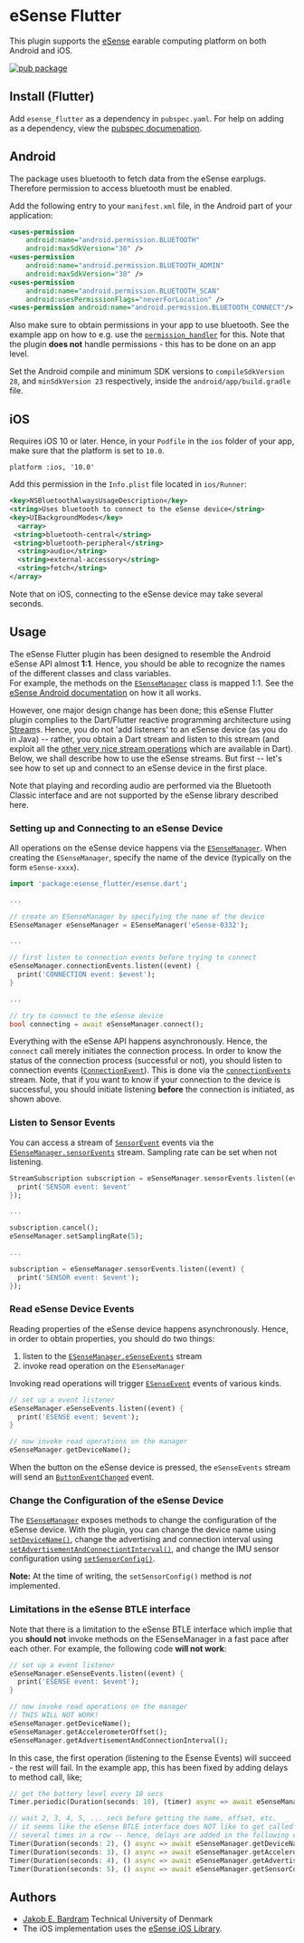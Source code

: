 # eSense Flutter

This plugin supports the [eSense](https://www.esense.io) earable computing platform on both Android and iOS.

[![pub package](https://img.shields.io/pub/v/esense_flutter.svg)](https://pub.dartlang.org/packages/esense_flutter)

## Install (Flutter)

Add `esense_flutter` as a dependency in  `pubspec.yaml`.
For help on adding as a dependency, view the [pubspec documenation](https://flutter.io/using-packages/).

## Android

The package uses bluetooth to fetch data from the eSense earplugs.
Therefore permission to access bluetooth must be enabled.

Add the following entry to your `manifest.xml` file, in the Android part of your application:

```xml
<uses-permission
    android:name="android.permission.BLUETOOTH"
    android:maxSdkVersion="30" />
<uses-permission
    android:name="android.permission.BLUETOOTH_ADMIN"
    android:maxSdkVersion="30" />
<uses-permission
    android:name="android.permission.BLUETOOTH_SCAN" 
    android:usesPermissionFlags="neverForLocation" /> 
<uses-permission android:name="android.permission.BLUETOOTH_CONNECT"/>
```

Also make sure to obtain permissions in your app to use bluetooth.
See the example app on how to e.g. use the [`permission_handler`](https://pub.dev/packages/permission_handler) for this. Note that the plugin **does not** handle permissions - this has to be done on an app level.

Set the Android compile and minimum SDK versions to `compileSdkVersion 28`,
and `minSdkVersion 23` respectively, inside the `android/app/build.gradle` file.

## iOS

Requires iOS 10 or later. Hence, in your `Podfile` in the `ios` folder of your app, make sure that the platform is set to `10.0`.

```
platform :ios, '10.0'
```

Add this permission in the `Info.plist` file located in `ios/Runner`:

```xml
<key>NSBluetoothAlwaysUsageDescription</key>
<string>Uses bluetooth to connect to the eSense device</string>
<key>UIBackgroundModes</key>
  <array>
 <string>bluetooth-central</string>
 <string>bluetooth-peripheral</string>
  <string>audio</string>
  <string>external-accessory</string>
  <string>fetch</string>
</array>

```

Note that on iOS, connecting to the eSense device may take several seconds.

## Usage

The eSense Flutter plugin has been designed to resemble the Android eSense API almost **1:1**. Hence, you should be able to recognize the names of the different classes and class variables.  
For example, the methods on the [`ESenseManager`](https://pub.dev/documentation/esense/latest/esense/ESenseManager-class.html) class is mapped 1:1.
See the [eSense Android documentation](https://www.esense.io/share/eSense-Android-Library.pdf) on how it all works.

However, one major design change has been done; this eSense Flutter plugin complies to the Dart/Flutter reactive programming architecture using [Stream](https://api.dartlang.org/stable/2.4.0/dart-async/Stream-class.html)s.
Hence, you do not 'add listeners' to an eSense device (as you do in Java) -- rather, you obtain a Dart stream and listen to this stream (and exploit all the [other very nice stream operations](https://dart.dev/tutorials/language/streams) which are available in Dart).
Below, we shall describe how to use the eSense streams.
But first -- let's see how to set up and connect to an eSense device in the first place.

Note that playing and recording audio are performed via the Bluetooth Classic interface and are not supported by the eSense library described here.

### Setting up and Connecting to an eSense Device

All operations on the eSense device happens via the [`ESenseManager`](https://pub.dev/documentation/esense/latest/esense/ESenseManager-class.html).
When creating the `ESenseManager`, specify the name of the device (typically on the form `eSense-xxxx`).

```dart
import 'package:esense_flutter/esense.dart';

...

// create an ESenseManager by specifying the name of the device
ESenseManager eSenseManager = ESenseManager('eSense-0332');

...

// first listen to connection events before trying to connect
eSenseManager.connectionEvents.listen((event) {
  print('CONNECTION event: $event');
}

...

// try to connect to the eSense device 
bool connecting = await eSenseManager.connect();
```

Everything with the eSense API happens asynchronously. Hence, the `connect` call merely initiates the connection
process. In order to know the status of the connection process (successful or not), you should listen to
connection events ([`ConnectionEvent`](https://pub.dev/documentation/esense/latest/esense/ConnectionEvent-class.html)).
This is done via the [`connectionEvents`](https://pub.dev/documentation/esense/latest/esense/ESenseManager/connectionEvents.html) stream.
Note, that if you want to know if your connection to the device is successful, you should initiate listening
**before** the connection is initiated, as shown above.

### Listen to Sensor Events

You can access a stream of [`SensorEvent`](https://pub.dev/documentation/esense/latest/esense/SensorEvent-class.html) events via the [`ESenseManager.sensorEvents`](https://pub.dev/documentation/esense/latest/esense/ESenseManager/sensorEvents.html) stream.
Sampling rate can be set when not listening.

`````dart
StreamSubscription subscription = eSenseManager.sensorEvents.listen((event) {
  print('SENSOR event: $event'
});

...

subscription.cancel();
eSenseManager.setSamplingRate(5);

... 

subscription = eSenseManager.sensorEvents.listen((event) {
  print('SENSOR event: $event');
});
`````

### Read eSense Device Events

Reading properties of the eSense device happens asynchronously. Hence, in order to obtain properties, you should
do two things:

  1. listen to the [`ESenseManager.eSenseEvents`](https://pub.dev/documentation/esense/latest/esense/ESenseManager/eSenseEvents.html) stream
  2. invoke read operation on the `ESenseManager`
  
Invoking read operations will trigger [`ESenseEvent`](https://pub.dev/documentation/esense/latest/esense/ESenseEvent-class.html) events of various kinds.

`````dart
// set up a event listener
eSenseManager.eSenseEvents.listen((event) {
  print('ESENSE event: $event');
}

// now invoke read operations on the manager
eSenseManager.getDeviceName();
`````

When the button on the eSense device is pressed, the `eSenseEvents` stream will send an [`ButtonEventChanged`](https://pub.dev/documentation/esense/latest/esense/ButtonEventChanged-class.html) event.

### Change the Configuration of the eSense Device

The [`ESenseManager`](https://pub.dev/documentation/esense/latest/esense/ESenseManager-class.html) exposes methods
to change the configuration of the eSense device.
With the plugin, you can change the device name using [`setDeviceName()`](https://pub.dev/documentation/esense/latest/esense/ESenseManager/setDeviceName.html),
change the advertising and connection interval using [`setAdvertisementAndConnectiontInterval()`](https://pub.dev/documentation/esense/latest/esense/ESenseManager/setAdvertisementAndConnectiontInterval.html),
and change the IMU sensor configuration using [`setSensorConfig()`](https://pub.dev/documentation/esense/latest/esense/ESenseManager/setSensorConfig.html).

**Note:** At the time of writing, the `setSensorConfig()` method is _not_ implemented.

### Limitations in the eSense BTLE interface

Note that there is a limitation to the eSense BTLE interface which implie that you **should not**
invoke methods on the ESenseManager in a fast pace after each other.
For example, the following code **will not work**:

`````dart
// set up a event listener
eSenseManager.eSenseEvents.listen((event) {
  print('ESENSE event: $event');
}

// now invoke read operations on the manager
// THIS WILL NOT WORK!
eSenseManager.getDeviceName();
eSenseManager.getAccelerometerOffset();
eSenseManager.getAdvertisementAndConnectionInterval();
`````

In this case, the first operation (listening to the Esense Events) will succeed - the rest will fail.
In the example app, this has been fixed by adding delays to method call, like;

```dart
// get the battery level every 10 secs
Timer.periodic(Duration(seconds: 10), (timer) async => await eSenseManager.getBatteryVoltage());

// wait 2, 3, 4, 5, ... secs before getting the name, offset, etc.
// it seems like the eSense BTLE interface does NOT like to get called
// several times in a row -- hence, delays are added in the following calls
Timer(Duration(seconds: 2), () async => await eSenseManager.getDeviceName());
Timer(Duration(seconds: 3), () async => await eSenseManager.getAccelerometerOffset());
Timer(Duration(seconds: 4), () async => await eSenseManager.getAdvertisementAndConnectionInterval());
Timer(Duration(seconds: 5), () async => await eSenseManager.getSensorConfig());
```

## Authors

* [Jakob E. Bardram](https://www.bardram.net) Technical University of Denmark
* The iOS implementation uses the [eSense iOS Library](https://github.com/tetujin/ESense).
